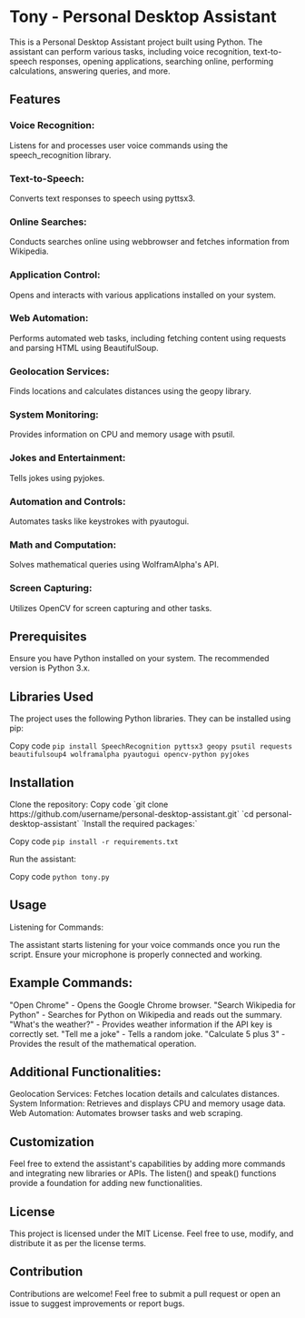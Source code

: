 <h1>Tony - Personal Desktop Assistant</h1>
This is a Personal Desktop Assistant project built using Python. The assistant can perform various tasks, including voice recognition, text-to-speech responses, opening applications, searching online, performing calculations, answering queries, and more.

<h2>Features</h2>
<h3>Voice Recognition:</h3> Listens for and processes user voice commands using the speech_recognition library.
<h3>Text-to-Speech:</h3> Converts text responses to speech using pyttsx3.
<h3>Online Searches:</h3> Conducts searches online using webbrowser and fetches information from Wikipedia.
<h3>Application Control:</h3> Opens and interacts with various applications installed on your system.
<h3>Web Automation:</h3> Performs automated web tasks, including fetching content using requests and parsing HTML using BeautifulSoup.
<h3>Geolocation Services:</h3> Finds locations and calculates distances using the geopy library.
<h3>System Monitoring:</h3> Provides information on CPU and memory usage with psutil.
<h3>Jokes and Entertainment:</h3> Tells jokes using pyjokes.
<h3>Automation and Controls:</h3> Automates tasks like keystrokes with pyautogui.
<h3>Math and Computation:</h3> Solves mathematical queries using WolframAlpha's API.
<h3>Screen Capturing:</h3> Utilizes OpenCV for screen capturing and other tasks.

<h2>Prerequisites</h2>
Ensure you have Python installed on your system. The recommended version is Python 3.x.

<h2>Libraries Used</h2>
The project uses the following Python libraries. They can be installed using pip:

Copy code
`pip install SpeechRecognition pyttsx3 geopy psutil requests beautifulsoup4 wolframalpha pyautogui opencv-python pyjokes`

<h2>Installation</h2>
Clone the repository:
Copy code
`git clone https://github.com/username/personal-desktop-assistant.git`
`cd personal-desktop-assistant`
`Install the required packages:`

Copy code
`pip install -r requirements.txt`

Run the assistant:

Copy code
`python tony.py`
<h2>Usage</h2>
Listening for Commands:

The assistant starts listening for your voice commands once you run the script.
Ensure your microphone is properly connected and working.

<h2>Example Commands:</h2>

"Open Chrome" - Opens the Google Chrome browser.
"Search Wikipedia for Python" - Searches for Python on Wikipedia and reads out the summary.
"What's the weather?" - Provides weather information if the API key is correctly set.
"Tell me a joke" - Tells a random joke.
"Calculate 5 plus 3" - Provides the result of the mathematical operation.

<h2>Additional Functionalities:</h2>

Geolocation Services: Fetches location details and calculates distances.
System Information: Retrieves and displays CPU and memory usage data.
Web Automation: Automates browser tasks and web scraping.

<h2>Customization</h2>
Feel free to extend the assistant's capabilities by adding more commands and integrating new libraries or APIs. The listen() and speak() functions provide a foundation for adding new functionalities.

<h2>License</h2>
This project is licensed under the MIT License. Feel free to use, modify, and distribute it as per the license terms.

<h2>Contribution</h2>
Contributions are welcome! Feel free to submit a pull request or open an issue to suggest improvements or report bugs.
